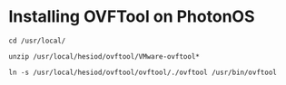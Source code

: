 # Installing OVFTool on PhotonOS
```
cd /usr/local/
```
```
unzip /usr/local/hesiod/ovftool/VMware-ovftool*
```
```
ln -s /usr/local/hesiod/ovftool/ovftool/./ovftool /usr/bin/ovftool
```
